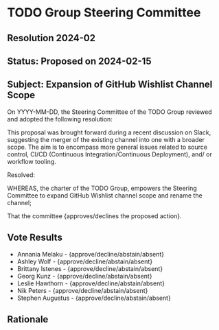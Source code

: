 # TODO Group Steering Committee

## Resolution 2024-02

## Status: Proposed on 2024-02-15

## Subject: Expansion of GitHub Wishlist Channel Scope

On YYYY-MM-DD, the Steering Committee of the TODO Group reviewed and adopted the following resolution:

This proposal was brought forward during a recent discussion on Slack, suggesting the merger of the existing channel into one with a broader scope. 
The aim is to encompass more general issues related to source control, CI/CD (Continuous Integration/Continuous Deployment), and/ or workflow tooling.

Resolved:

WHEREAS, the charter of the TODO Group, empowers the Steering Committee to expand GitHub Wishlist channel scope and rename the channel;

That the committee {approves/declines the proposed action}.

## Vote Results

- Annania Melaku - {approve/decline/abstain/absent}
- Ashley Wolf - {approve/decline/abstain/absent}
- Brittany Istenes - {approve/decline/abstain/absent}
- Georg Kunz - {approve/decline/abstain/absent}
- Leslie Hawthorn - {approve/decline/abstain/absent}
- Nik Peters - {approve/decline/abstain/absent}
- Stephen Augustus - {approve/decline/abstain/absent}

## Rationale

